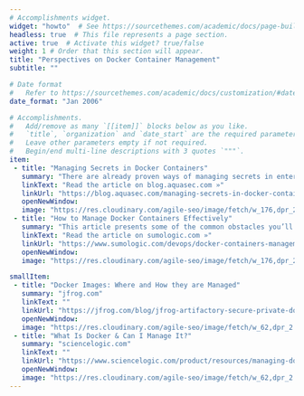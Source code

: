 ```yaml
---
# Accomplishments widget.
widget: "howto"  # See https://sourcethemes.com/academic/docs/page-builder/
headless: true  # This file represents a page section.
active: true  # Activate this widget? true/false
weight: 1 # Order that this section will appear.
title: "Perspectives on Docker Container Management"
subtitle: ""

# Date format
#   Refer to https://sourcethemes.com/academic/docs/customization/#date-format
date_format: "Jan 2006"

# Accomplishments.
#   Add/remove as many `[[item]]` blocks below as you like.
#   `title`, `organization` and `date_start` are the required parameters.
#   Leave other parameters empty if not required.
#   Begin/end multi-line descriptions with 3 quotes `"""`.
item: 
 - title: "Managing Secrets in Docker Containers"
   summary: "There are already proven ways of managing secrets in enterprise environments, for example using HashiCorp Vault. Obviously the central repository for secrets should be encrypted and protected with user access controls. But when it comes to containers, there are challenges that must also be addressed."
   linkText: "Read the article on blog.aquasec.com »"
   linkUrl: "https://blog.aquasec.com/managing-secrets-in-docker-containers"
   openNewWindow: 
   image: "https://res.cloudinary.com/agile-seo/image/fetch/w_176,dpr_2.0,d_blank_am8gzx.png/https%3A%2F%2Flogo.clearbit.com%2Fblog.aquasec.com%3Fsize%3D250"
 - title: "How to Manage Docker Containers Effectively"
   summary: "This article presents some of the common obstacles you’ll encounter when managing Docker containers and how to overcome them"
   linkText: "Read the article on sumologic.com »"
   linkUrl: "https://www.sumologic.com/devops/docker-containers-management/"
   openNewWindow: 
   image: "https://res.cloudinary.com/agile-seo/image/fetch/w_176,dpr_2.0,d_blank_am8gzx.png/https%3A%2F%2Flogo.clearbit.com%2Fsumologic.com%3Fsize%3D250"

smallItem: 
 - title: "Docker Images: Where and How they are Managed"
   summary: "jfrog.com"
   linkText: ""
   linkUrl: "https://jfrog.com/blog/jfrog-artifactory-secure-private-docker-registry-in-production/"
   openNewWindow: 
   image: "https://res.cloudinary.com/agile-seo/image/fetch/w_62,dpr_2.0,d_blank_am8gzx.png/https%3A%2F%2Flogo.clearbit.com%2Fjfrog.com%3Fsize%3D250"
 - title: "What Is Docker & Can I Manage It?"
   summary: "sciencelogic.com"
   linkText: ""
   linkUrl: "https://www.sciencelogic.com/product/resources/managing-docker"
   openNewWindow: 
   image: "https://res.cloudinary.com/agile-seo/image/fetch/w_62,dpr_2.0,d_blank_am8gzx.png/https%3A%2F%2Flogo.clearbit.com%2Fsciencelogic.com%3Fsize%3D250"
---
```


